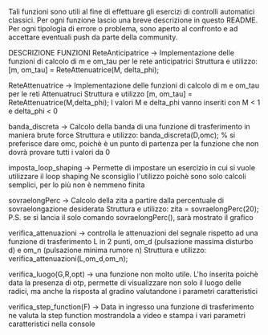 Tali funzioni sono utili al fine di effettuare gli esercizi di controlli automatici
classici. Per ogni funzione lascio una breve descrizione in questo README.
Per ogni tipologia di errore o problema, sono aperto al confronto e ad accettare 
eventuali push da parte della community.

DESCRIZIONE FUNZIONI
ReteAnticipatrice -> Implementazione delle funzioni di calcolo di m e om_tau per le rete anticipatrici
Struttura e utilizzo:
[m, om_tau] = ReteAttenuatrice(M, delta_phi);

ReteAttenuatrice -> Implementazione delle funzioni di calcolo di m e om_tau per le reti Attenuatruci
Struttura e utilizzo
[m, om_tau] = ReteAttenuatrice(M,delta_phi);
I valori M e delta_phi vanno inseriti con M < 1 e delta_phi < 0

banda_discreta -> Calcolo della banda di una funzione di trasferimento in maniera brute force
Struttura e utilizzo:
banda_discreta(D,omc); % si preferisce dare omc, poichè è un punto di partenza per la funzione che non dovrà provare tutti i valori da 0

imposta_loop_shaping -> Permette di impostare un esercizio in cui si vuole utilizzare il loop shaping
Ne sconsiglio l'utilizzo poichè sono solo calcoli semplici, per lo più non è nemmeno finita

sovraelongPerc -> Calcolo della zita a partire dalla percentuale di sovraelongazione desiderata
Struttura e utilizzo:
zita = sovraelongPerc(20);
P.S. se si lancia il solo comando sovraelongPerc(), sarà mostrato il grafico

verifica_attenuazioni -> controlla le attenuazioni del segnale rispetto ad una funzione di trasferimento L in 2 punti, om_d (pulsazione massima disturbo d) e om_n (pulsazione minima rumore n)
Struttura e utilizzo:
verifica_attenuazioni(L,om_d,om_n);

verifica_luogo(G,R,opt) -> una funzione non molto utile. L'ho inserita poichè data la presenza di otp, permette di visualizzare non solo il luogo
delle radici, ma anche la risposta al gradino valutandone i parametri caratteristici

verifica_step_function(F) -> Data in ingresso una funzione di trasferimento ne valuta la step function mostrandola a video
e stampa i vari parametri caratteristici nella console
